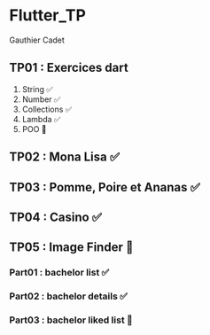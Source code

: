 # Flutter_TP

Gauthier Cadet

## TP01 : Exercices dart
1. String ✅
2. Number ✅
3. Collections ✅
4. Lambda ✅
5. POO 🔄️

## TP02 : Mona Lisa ✅

## TP03 : Pomme, Poire et Ananas ✅

## TP04 : Casino ✅

## TP05 : Image Finder 🔄️
### Part01 : bachelor list ✅
### Part02 : bachelor details ✅
### Part03 : bachelor liked list 🔄️
